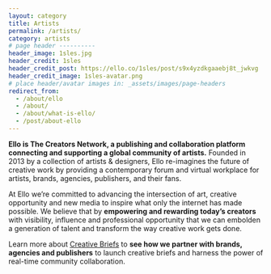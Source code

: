 ```yaml
---
layout: category
title: Artists
permalink: /artists/
category: artists
# page header ----------
header_image: 1sles.jpg
header_credit: 1sles
header_credit_post: https://ello.co/1sles/post/s9x4yzdkgaaebj8t_jwkvg
header_credit_image: 1sles-avatar.png
# place header/avatar images in: _assets/images/page-headers
redirect_from:
  - /about/ello
  - /about/
  - /about/what-is-ello/
  - /post/about-ello
---
```


**Ello is The Creators Network, a publishing and collaboration platform connecting and supporting a global community of artists.** Founded in 2013 by a collection of artists & designers, Ello re-imagines the future of creative work by providing a contemporary forum and virtual workplace for artists, brands, agencies, publishers, and their fans.

At Ello we’re committed to advancing the intersection of art, creative opportunity and new media to inspire what only the internet has made possible. We believe that by **empowering and rewarding today’s creators** with visibility, influence and professional opportunity that we can embolden a generation of talent and transform the way creative work gets done.

Learn more about [Creative Briefs](https://ello.co/invites) to **see how we partner with brands, agencies and publishers** to launch creative briefs and harness the power of real-time community collaboration.
